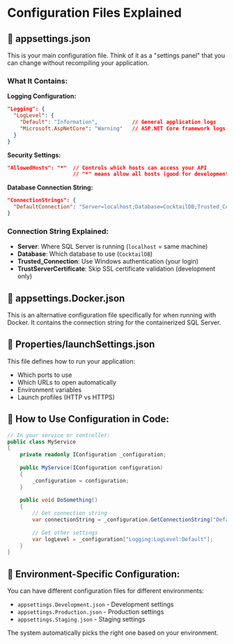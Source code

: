 # Configuration Files Explained

## 📁 appsettings.json

This is your main configuration file. Think of it as a "settings panel" that you can change without recompiling your application.

### What It Contains:

**Logging Configuration:**
```json
"Logging": {
  "LogLevel": {
    "Default": "Information",           // General application logs
    "Microsoft.AspNetCore": "Warning"   // ASP.NET Core framework logs (reduce noise)
  }
}
```

**Security Settings:**
```json
"AllowedHosts": "*"  // Controls which hosts can access your API
                     // "*" means allow all hosts (good for development, restrict for production)
```

**Database Connection String:**
```json
"ConnectionStrings": {
  "DefaultConnection": "Server=localhost;Database=CocktailDB;Trusted_Connection=true;TrustServerCertificate=true;"
}
```

### Connection String Explained:
- **Server**: Where SQL Server is running (`localhost` = same machine)
- **Database**: Which database to use (`CocktailDB`)
- **Trusted_Connection**: Use Windows authentication (your login)
- **TrustServerCertificate**: Skip SSL certificate validation (development only)

## 📁 appsettings.Docker.json

This is an alternative configuration file specifically for when running with Docker. It contains the connection string for the containerized SQL Server.

## 📁 Properties/launchSettings.json

This file defines how to run your application:
- Which ports to use
- Which URLs to open automatically
- Environment variables
- Launch profiles (HTTP vs HTTPS)

## 🔧 How to Use Configuration in Code:

```csharp
// In your service or controller:
public class MyService
{
    private readonly IConfiguration _configuration;
    
    public MyService(IConfiguration configuration)
    {
        _configuration = configuration;
    }
    
    public void DoSomething()
    {
        // Get connection string
        var connectionString = _configuration.GetConnectionString("DefaultConnection");
        
        // Get other settings
        var logLevel = _configuration["Logging:LogLevel:Default"];
    }
}
```

## 🚀 Environment-Specific Configuration:

You can have different configuration files for different environments:
- `appsettings.Development.json` - Development settings
- `appsettings.Production.json` - Production settings
- `appsettings.Staging.json` - Staging settings

The system automatically picks the right one based on your environment. 